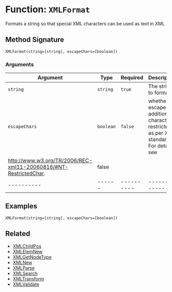 [comment]: # (Note: This documentation is generated dynamically in the build process.  To modify the contents, change the javadoc on the _invoke method of the BIF class)

# Function: `XMLFormat`

Formats a string so that special XML characters can be used as text in XML

## Method Signature
```
XMLFormat(string=[string], escapeChars=[boolean])
```
### Arguments

| Argument | Type | Required | Description | Default |
|----------|------|----------|-------------|---------|
| `string` | `string` | `true` | The string to format | |
| `escapeChars` | `boolean` | `false` | whether to escape additional characters restricted as per XML standards. For details, see
                       http://www.w3.org/TR/2006/REC-xml11-20060816/#NT-RestrictedChar. | false|
|----------|------|----------|-------------|---------|



## Examples

```
XMLFormat(string=[string], escapeChars=[boolean])
```

## Related
  * [XMLChildPos](XMLChildPos.md)
  * [XMLElemNew](XMLElemNew.md)
  * [XMLGetNodeType](XMLGetNodeType.md)
  * [XMLNew](XMLNew.md)
  * [XMLParse](XMLParse.md)
  * [XMLSearch](XMLSearch.md)
  * [XMLTransform](XMLTransform.md)
  * [XMLValidate](XMLValidate.md)
